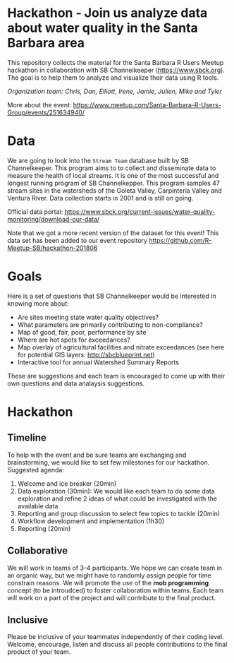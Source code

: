 Hackathon - Join us analyze data about water quality in the Santa Barbara area
========================================================

This repository collects the material for the Santa Barbara R Users Meetup hackathon in collaboration with SB Channelkeeper (https://www.sbck.org). The goal is to help them to analyze and visualize their data using R tools. 

*Organization team: Chris, Dan, Elliott, Irene, Jamie, Julien, Mike and Tyler*

More about the event: https://www.meetup.com/Santa-Barbara-R-Users-Group/events/251634940/


# Data

We are going to look into the `Stream Team` database built by SB Channelkeeper. This program aims to  to collect and disseminate data to measure the health of local streams. It is one of the most successful and longest running program of SB Channelkepper. This program samples 47 stream sites in the watersheds of the Goleta Valley, Carpinteria Valley and Ventura River. Data collection starts in 2001 and is still on going.

Official data portal: <https://www.sbck.org/current-issues/water-quality-monitoring/download-our-data/>

Note that we got a more recent version of the dataset for this event! This data set has been added to our event repository <https://github.com/R-Meetup-SB/hackathon-201806>

# Goals 

Here is a set of questions that SB Channelkeeper would be interested in knowing more about:

- Are sites meeting state water quality objectives? 
- What parameters are primarily contributing to non-compliance?
- Map of good, fair, poor, performance by site
- Where are hot spots for exceedances? 
- Map overlay of agricultural facilities and nitrate exceedances (see here for potential GIS layers: <http://sbcblueprint.net>)
- Interactive tool for annual Watershed Summary Reports 

These are suggestions and each team is encouraged to come up with their own questions and data analaysis suggestions.

# Hackathon

## Timeline

To help with the event and be sure teams are exchanging and brainstorming, we would like to set few milestones for our hackathon. Suggested agenda:

1. Welcome and ice breaker (20min)
2. Data exploration (30min): We would like each team to do some data exploration and refine 2 ideas of what could be investigated with the available data
3. Reporting and group discussion to select few topics to tackle (20min)
4. Workflow development and implementation (1h30)
5. Reporting (20min)

## Collaborative

We will work in teams of 3-4 participants. We hope we can create team in an organic way, but we might have to randomly assign people for time constrain reasons. We will promote the use of the **mob programming** concept (to be introudced) to foster collaboration within teams. Each team will work on a part of the project and will contribute to the final product.

## Inclusive

Please be inclusive of your teammates independently of their coding level. Welcome, encourage, listen and discuss all people contributions to the final product of your team.



